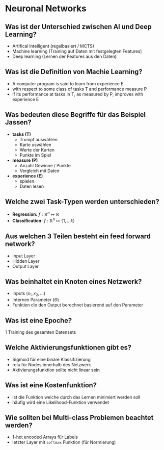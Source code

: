 # Neuronal Networks

## Was ist der Unterschied zwischen AI und Deep Learning?
* Artifical Intelligent (regelbasiert / MCTS)
* Machine learning (Training auf Daten mit festgelegten Features)
* Deep learning (Lernen der Features aus den Daten)

## Was ist die Definition von Machie Learning?
* A computer program is said to learn from experience E 
* with respect to some class of tasks T and performance measure P
* if its performance at tasks in T, as measured by P, improves with experience E

## Was bedeuten diese Begriffe für das Beispiel Jassen?
* __tasks (T)__
    * Trumpf auswählen
    * Karte uswählen
    * Werte der Karten
    * Punkte im Spiel
* __measure (P)__
    * Anzahl Gewinne / Punkte
    * Vergleich mit Daten
* __experience (E)__
    * spielen
    * Daten lesen

## Welche zwei Task-Typen werden unterschieden?
* __Regression:__ $f: \mathbb{R}^n \mapsto \mathbb{R}$
* __Classification:__ $f: \mathbb{R}^n \mapsto \{ 1, \dots k \}$

## Aus welchen 3 Teilen besteht ein feed forward network?
* Input Layer
* Hidden Layer
* Output Layer

## Was beinhaltet ein Knoten eines Netzwerk?
* Inputs $(x_1, x_2, \dots)$
* Internen Parameter ($\Theta$)
* Funktion die den Output berechnet basierend auf den Parameter

## Was ist eine Epoche?
1 Training des gesamten Datensets

## Welche Aktivierungsfunktionen gibt es?
* Sigmoid für eine binäre Klassifizierung
* relu für Nodes innerhalb des Netzwerk
* Aktivierungsfunktion sollte nicht linear sein

## Was ist eine Kostenfunktion?
* ist die Funktion welche durch das Lernen minimiert werden soll
* häufig wird eine Likelihood-Funktion verwendet

## Wie sollten bei Multi-class Problemen beachtet werden?
* 1-hot encoded Arrays für Labels
* letzter Layer mit `softmax` Funktion (für Normierung)


